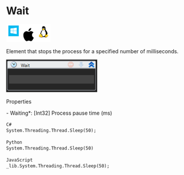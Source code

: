 # Wait

![](<../../../.gitbook/assets/image (17).png>)

Element that stops the process for a specified number of milliseconds.

![](<../../../.gitbook/assets/1 (67).png>)

Properties

&#x20;\- Waiting\*: \[Int32] Process pause time (ms)

```
C#
System.Threading.Thread.Sleep(50);

Python
System.Threading.Thread.Sleep(50)

JavaScript
_lib.System.Threading.Thread.Sleep(50);
```
